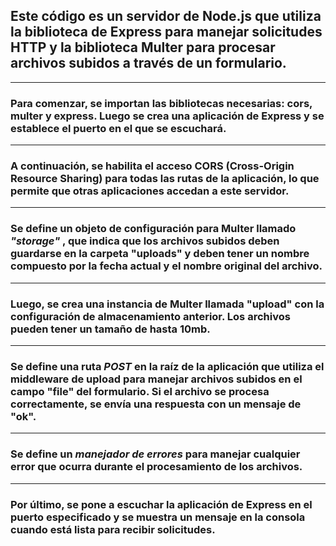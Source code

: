 ## Este código es un servidor de **Node.js** que utiliza la biblioteca de Express para manejar solicitudes HTTP y la biblioteca **Multer** para procesar archivos subidos a través de un formulario.

---

### Para comenzar, se importan las bibliotecas necesarias: **cors, multer y express**. Luego se crea una aplicación de Express y se establece el puerto en el que se escuchará.

---

### A continuación, se habilita el acceso **CORS (Cross-Origin Resource Sharing)** para todas las rutas de la aplicación, lo que permite que otras aplicaciones accedan a este servidor.

---

### Se define un objeto de configuración para **Multer** llamado _"storage"_ , que indica que los archivos subidos deben guardarse en la **carpeta "uploads"** y deben tener un nombre compuesto por la fecha actual y el nombre original del archivo.

---

### Luego, se crea una instancia de Multer llamada **"upload"** con la configuración de almacenamiento anterior. Los archivos pueden tener un tamaño de hasta **10mb**.

---

### Se define una ruta _POST_ en la raíz de la aplicación que utiliza el middleware de upload para manejar archivos subidos en el campo **"file"** del formulario. Si el archivo se procesa correctamente, se envía una respuesta con un mensaje de "ok".

---

### Se define un _manejador de errores_ para manejar cualquier error que ocurra durante el procesamiento de los archivos.

---

### Por último, se pone a escuchar la aplicación de Express en el puerto especificado y se muestra un mensaje en la consola cuando está lista para recibir solicitudes.
